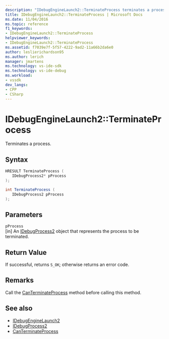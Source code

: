 ```yaml
---
description: "IDebugEngineLaunch2::TerminateProcess terminates a process."
title: IDebugEngineLaunch2::TerminateProcess | Microsoft Docs
ms.date: 11/04/2016
ms.topic: reference
f1_keywords:
- IDebugEngineLaunch2::TerminateProcess
helpviewer_keywords:
- IDebugEngineLaunch2::TerminateProcess
ms.assetid: f7039e7f-5f57-4222-9ad2-11a66b2da6e0
author: leslierichardson95
ms.author: lerich
manager: jmartens
ms.technology: vs-ide-sdk
ms.technology: vs-ide-debug
ms.workload:
- vssdk
dev_langs:
- CPP
- CSharp
---
```

# IDebugEngineLaunch2::TerminateProcess
Terminates a process.

## Syntax

```cpp
HRESULT TerminateProcess ( 
   IDebugProcess2* pProcess
);
```

```csharp
int TerminateProcess ( 
   IDebugProcess2 pProcess
);
```

## Parameters
`pProcess`\
[in] An [IDebugProcess2](../../../extensibility/debugger/reference/idebugprocess2.md) object that represents the process to be terminated.

## Return Value
 If successful, returns `S_OK`; otherwise returns an error code.

## Remarks
 Call the [CanTerminateProcess](../../../extensibility/debugger/reference/idebugenginelaunch2-canterminateprocess.md) method before calling this method.

## See also
- [IDebugEngineLaunch2](../../../extensibility/debugger/reference/idebugenginelaunch2.md)
- [IDebugProcess2](../../../extensibility/debugger/reference/idebugprocess2.md)
- [CanTerminateProcess](../../../extensibility/debugger/reference/idebugenginelaunch2-canterminateprocess.md)
